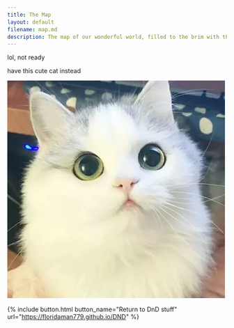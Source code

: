 ```yaml
---
title: The Map
layout: default
filename: map.md
description: The map of our wonderful world, filled to the brim with things to kill
---
```


lol, not ready

have this cute cat instead

<img src="cat.jpg" alt="cat">

{% include button.html button_name="Return to DnD stuff" url="https://floridaman779.github.io/DND" %}